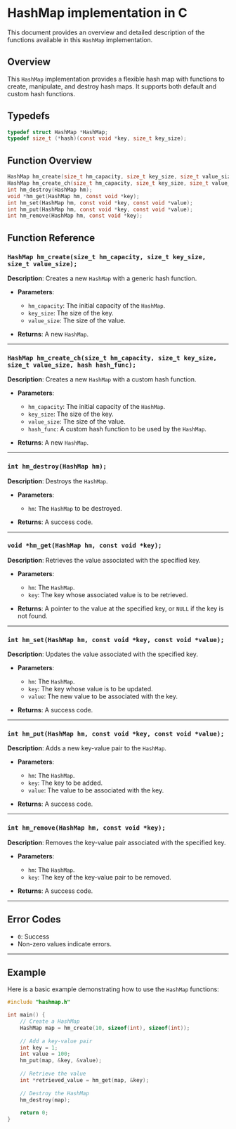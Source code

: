 # HashMap implementation in C

This document provides an overview and detailed description of the functions available in this `HashMap` implementation.

## Overview

This `HashMap` implementation provides a flexible hash map with functions to create, manipulate, and destroy hash maps. It supports both default and custom hash functions.

## Typedefs
```c
typedef struct HashMap *HashMap;
typedef size_t (*hash)(const void *key, size_t key_size);
```


## Function Overview
```c
HashMap hm_create(size_t hm_capacity, size_t key_size, size_t value_size);
HashMap hm_create_ch(size_t hm_capacity, size_t key_size, size_t value_size, hash hash_func);
int hm_destroy(HashMap hm);
void *hm_get(HashMap hm, const void *key);
int hm_set(HashMap hm, const void *key, const void *value);
int hm_put(HashMap hm, const void *key, const void *value);
int hm_remove(HashMap hm, const void *key);
```
## Function Reference

### `HashMap hm_create(size_t hm_capacity, size_t key_size, size_t value_size);`

**Description**: Creates a new `HashMap` with a generic hash function.

- **Parameters**:
  - `hm_capacity`: The initial capacity of the `HashMap`.
  - `key_size`: The size of the key.
  - `value_size`: The size of the value.
  
- **Returns**: A new `HashMap`.

---

### `HashMap hm_create_ch(size_t hm_capacity, size_t key_size, size_t value_size, hash hash_func);`

**Description**: Creates a new `HashMap` with a custom hash function.

- **Parameters**:
  - `hm_capacity`: The initial capacity of the `HashMap`.
  - `key_size`: The size of the key.
  - `value_size`: The size of the value.
  - `hash_func`: A custom hash function to be used by the `HashMap`.
  
- **Returns**: A new `HashMap`.

---

### `int hm_destroy(HashMap hm);`

**Description**: Destroys the `HashMap`.

- **Parameters**:
  - `hm`: The `HashMap` to be destroyed.
  
- **Returns**: A success code.

---

### `void *hm_get(HashMap hm, const void *key);`

**Description**: Retrieves the value associated with the specified key.

- **Parameters**:
  - `hm`: The `HashMap`.
  - `key`: The key whose associated value is to be retrieved.
  
- **Returns**: A pointer to the value at the specified key, or `NULL` if the key is not found.

---

### `int hm_set(HashMap hm, const void *key, const void *value);`

**Description**: Updates the value associated with the specified key.

- **Parameters**:
  - `hm`: The `HashMap`.
  - `key`: The key whose value is to be updated.
  - `value`: The new value to be associated with the key.
  
- **Returns**: A success code.

---

### `int hm_put(HashMap hm, const void *key, const void *value);`

**Description**: Adds a new key-value pair to the `HashMap`.

- **Parameters**:
  - `hm`: The `HashMap`.
  - `key`: The key to be added.
  - `value`: The value to be associated with the key.
  
- **Returns**: A success code.

---

### `int hm_remove(HashMap hm, const void *key);`

**Description**: Removes the key-value pair associated with the specified key.

- **Parameters**:
  - `hm`: The `HashMap`.
  - `key`: The key of the key-value pair to be removed.
  
- **Returns**: A success code.

---

## Error Codes

- `0`: Success
- Non-zero values indicate errors.

---

## Example

Here is a basic example demonstrating how to use the `HashMap` functions:

```c
#include "hashmap.h"

int main() {
    // Create a HashMap
    HashMap map = hm_create(10, sizeof(int), sizeof(int));
    
    // Add a key-value pair
    int key = 1;
    int value = 100;
    hm_put(map, &key, &value);
    
    // Retrieve the value
    int *retrieved_value = hm_get(map, &key);
    
    // Destroy the HashMap
    hm_destroy(map);
    
    return 0;
}
